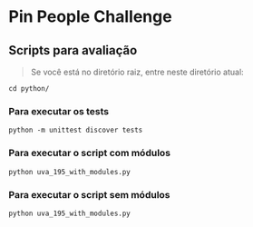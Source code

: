 # Pin People Challenge

## Scripts para avaliação


> Se você está no diretório raiz, entre neste diretório atual:

    cd python/

### Para executar os tests

    python -m unittest discover tests

### Para executar o script com módulos

    python uva_195_with_modules.py

### Para executar o script sem módulos

    python uva_195_with_modules.py
